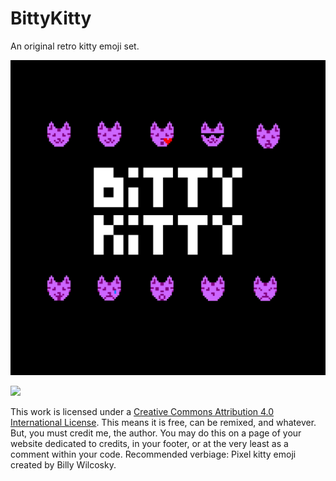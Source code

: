 # BittyKitty
An original retro kitty emoji set.

![](https://github.com/zerosonesfun/BittyKitty/blob/main/dist/41A3872E-CC83-4FB6-9632-66B53CF07996.png?raw=true)

![](https://i.creativecommons.org/l/by/4.0/80x15.png)

This work is licensed under a [Creative Commons Attribution 4.0 International License](http://creativecommons.org/licenses/by/4.0/).
This means it is free, can be remixed, and whatever. But, you must credit me, the author. You may do this on a page of your website dedicated to credits, in your footer, or at the very least as a comment within your code. Recommended verbiage:
Pixel kitty emoji created by Billy Wilcosky.
